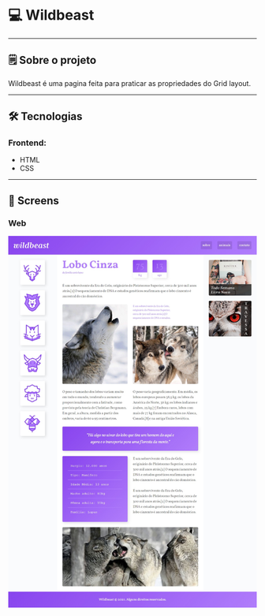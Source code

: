 

# 💻 Wildbeast

---

## 🗒️ Sobre o projeto

Wildbeast é uma pagina feita para praticar as propriedades do Grid layout.

---

## 🛠 Tecnologias

### Frontend:

-   HTML
-   CSS

---

## 🎨 Screens

### Web

<p align="center" style="display: flex; align-items: flex-start; justify-content: center;">
  <img alt="Wildbeast" src="./img/wildbeast.jpg" width="690px">
</p>

